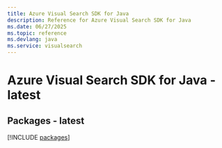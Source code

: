 ```yaml
---
title: Azure Visual Search SDK for Java
description: Reference for Azure Visual Search SDK for Java
ms.date: 06/27/2025
ms.topic: reference
ms.devlang: java
ms.service: visualsearch
---
```

# Azure Visual Search SDK for Java - latest
## Packages - latest
[!INCLUDE [packages](visual-search-index.md)]